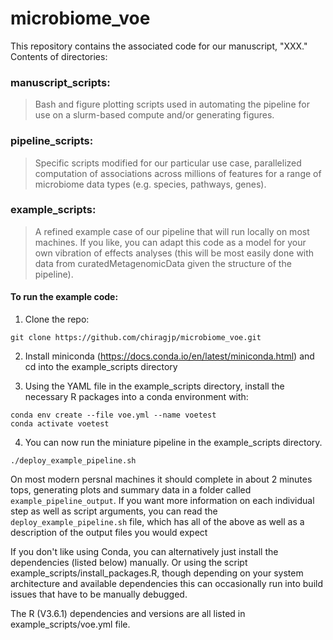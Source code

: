 # microbiome_voe

This repository contains the associated code for our manuscript, "XXX." Contents of directories:

### manuscript_scripts:

> Bash and figure plotting scripts used in automating the pipeline for use on a slurm-based compute and/or generating figures.

### pipeline_scripts: 

> Specific scripts modified for our particular use case, parallelized computation of associations across millions of features for a range of microbiome data types (e.g. species, pathways, genes).

### example_scripts:

> A refined example case of our pipeline that will run locally on most machines. If you like, you can adapt this code as a model for your own vibration of effects analyses (this will be most easily done with data from curatedMetagenomicData given the structure of the pipeline).

#### To run the example code:

1) Clone the repo:

`git clone https://github.com/chiragjp/microbiome_voe.git`

2) Install miniconda (https://docs.conda.io/en/latest/miniconda.html) and cd into the example_scripts directory

3) Using the YAML file in the example_scripts directory, install the necessary R packages into a conda environment with:

```
conda env create --file voe.yml --name voetest 
conda activate voetest
```

4) You can now run the miniature pipeline in the example_scripts directory. 
```
./deploy_example_pipeline.sh
```

On most modern persnal machines it should complete in about 2 minutes tops, generating plots and summary data in a folder called `example_pipeline_output`. If you want more information on each individual step as well as script arguments, you can read the `deploy_example_pipeline.sh` file, which has all of the above as well as a description of the output files you would expect 

If you don't like using Conda, you can alternatively just install the dependencies (listed below) manually. Or using the script example_scripts/install_packages.R, though depending on your system architecture and available dependencies this can occasionally run into build issues that have to be manually debugged.

The R (V3.6.1) dependencies and versions are all listed in example_scripts/voe.yml file.
